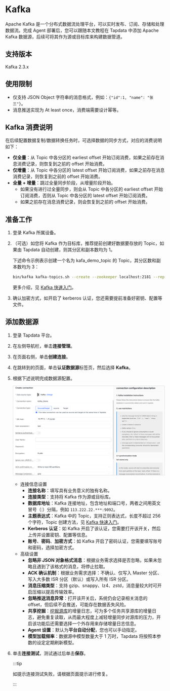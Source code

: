 # Kafka

Apache Kafka 是一个分布式数据流处理平台，可以实时发布、订阅、存储和处理数据流。完成 Agent 部署后，您可以跟随本文教程在 Tapdata 中添加 Apache Kafka 数据源，后续可将其作为源或目标库来构建数据管道。

## 支持版本

Kafka 2.3.x

## 使用限制

* 仅支持 JSON Object 字符串的消息格式，例如：`{"id":1, "name": "张三"}`。
* 消息推送实现为 At least once，消费端需要设计幂等。



## Kafka 消费说明

在后续配置数据复制/数据转换任务时，可选择数据的同步方式，对应的消费说明如下：

* **仅全量**：从 Topic 中各分区的 earliest offset 开始订阅消费，如果之前存在消息消费记录，则恢复到之前的 offset 开始消费。
* **仅增量**：从 Topic 中各分区的 latest offset 开始订阅消费，如果之前存在消息消费记录，则恢复到之前的 offset 开始消费。
* **全量 + 增量**：跳过全量同步阶段，从增量阶段开始。
  * 如果没有进行过全量同步，则会从 Topic 中各分区的 earliest offset 开始订阅消费，否则从 Topic 中各分区的 latest offset 开始订阅消费。
  * 如果之前存在消息消费记录，则会恢复到之前的 offset 开始消费。



## 准备工作

1. 登录 Kafka 所属设备。

2. （可选）如您将 Kafka 作为目标库，推荐提前创建好数据要存放的 Topic，如果由 Tapdata 自动创建，则其分区和副本数均为 1。

   下述命令示例表示创建一个名为 kafa_demo_topic 的 Topic，其分区数和副本数均为 3：

   ```bash
   bin/kafka kafka-topics.sh --create --zookeeper localhost:2181 --replication-factor 3 --partitions 3 --topic kafa_demo_topic
   ```

   更多介绍，见 [Kafka 快速入门](https://kafka.apache.org/23/documentation.html#quickstart)。

3. 确认加密方式，如开启了 kerberos 认证，您还需要提前准备好密钥、配置等文件。


## 添加数据源

1. 登录 Tapdata 平台。

2. 在左侧导航栏，单击**连接管理**。

3. 在页面右侧，单击**创建连接**。

4. 在跳转到的页面，单击**认证数据源**标签页，然后选择 **Kafka**。

5. 根据下述说明完成数据源配置。

   ![](../../images/kafka_connection.png)

    * 连接信息设置
        * **连接名称**：填写具有业务意义的独有名称。
        * **连接类型**：支持将 Kafka 作为源或目标库。
        * **数据库地址**：Kafka 连接地址，包含地址和端口号，两者之间用英文冒号（:）分隔，例如 `113.222.22.***:9092`。
        * **主题表达式**：Kafka 中的 Topic，支持正则表达式，长度不超过 256 个字符，Topic 创建方法，见 [Kafka 快速入门](https://kafka.apache.org/23/documentation.html#quickstart)。
        * **Kerberos 认证**：如 Kafka 开启了该认证，您需要打开该开关，然后上传并设置密钥、配置等信息。
        * **账号**、**密码**、**加密方式**：如 Kafka 开启了密码认证，您需要填写账号和密码，选择加密方式。
    * 高级设置
        * **忽略非 JSON 对象格式消息**：根据业务需求选择是否忽略，如果未忽略且遇到了该格式的消息，将停止拉取。
        * **ACK 确认机制**：根据业务需求选择：不确认、仅写入 Master 分区、写入大多数 ISR 分区（默认）或写入所有 ISR 分区。
        * **消息压缩类型**：支持 gzip、snappy、lz4、zstd，消息量较大时可开启压缩以提高传输效率。
        * **忽略推送消息异常**：打开该开关后，系统仍会记录相关消息的 offset，但后续不会推送，可能存在数据丢失风险。
        * **共享挖掘**：[挖掘源库](../../user-guide/advanced-settings/share-mining.md)的增量日志，可为多个任务共享源库的增量日志，避免重复读取，从而最大程度上减轻增量同步对源库的压力，开启该功能后还需要选择一个外存用来存储增量日志信息。
        * **Agent 设置**：默认为**平台自动分配**，您也可以手动指定。
        * **模型加载频率**：数据源中模型数量大于 1 万时，Tapdata 将按照本参数的设定定期刷新模型。

6. 单击**连接测试**，测试通过后单击**保存**。

   :::tip

   如提示连接测试失败，请根据页面提示进行修复。

   :::